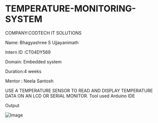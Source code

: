 # TEMPERATURE-MONITORING-SYSTEM

COMPANY:CODTECH IT SOLUTIONS

Name: Bhagyashree S Ujjayanimath 

Intern ID :CT04DY569

Domain: Embedded system 

Duration:4 weeks

Mentor : Neela Santosh 

USE A TEMPERATURE SENSOR TO READ
AND DISPLAY TEMPERATURE DATA ON AN
LCD OR SERIAL MONITOR.
Tool used Arduino IDE

Output

![Image](https://github.com/user-attachments/assets/9716e192-2c30-41c2-a7d1-f4e1b24620a1)
